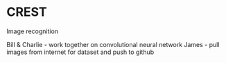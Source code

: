 # CREST
Image recognition

Bill & Charlie - work together on convolutional neural network
James - pull images from internet for dataset and push to github
